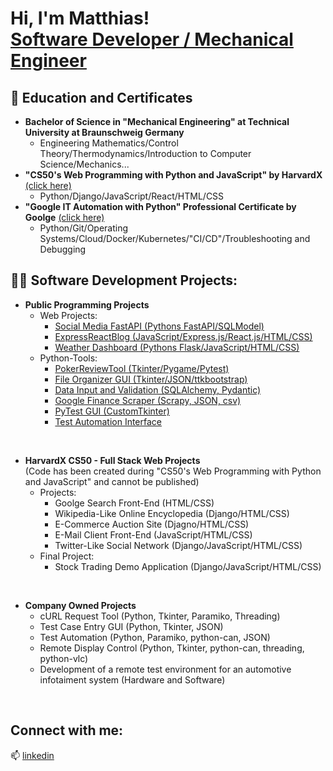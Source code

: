 <h1>Hi, I'm Matthias! <br/><a href="https://www.linkedin.com/in/matthias-fabian-schmidt-077893107">Software Developer / Mechanical Engineer</a></h1>

<h2>📃 Education and Certificates</h2>

- <b>Bachelor of Science in "Mechanical Engineering" at Technical University at Braunschweig Germany</b>
  - Engineering Mathematics/Control Theory/Thermodynamics/Introduction to Computer Science/Mechanics...
- <b>"CS50's Web Programming with Python and JavaScript" by HarvardX</b> [(click here)](https://courses.edx.org/certificates/648a1d28aa93452ab1e45cb3bd6b66d8)
  - Python/Django/JavaScript/React/HTML/CSS 
- <b>"Google IT Automation with Python" Professional Certificate by Goolge</b> [(click here)](https://coursera.org/share/101f276792dd6a67c93d602c228a97a8)
  - Python/Git/Operating Systems/Cloud/Docker/Kubernetes/"CI/CD"/Troubleshooting and Debugging

<h2>👨‍💻 Software Development Projects:</h2>

- <b>Public Programming Projects</b>
  -  Web Projects:
      -  [Social Media FastAPI (Pythons FastAPI/SQLModel)](https://github.com/Maiz22/fastapi_post_api)
      -  [ExpressReactBlog (JavaScript/Express.js/React.js/HTML/CSS)](https://github.com/Maiz22/react_express_blog)
      -  [Weather Dashboard (Pythons Flask/JavaScript/HTML/CSS)](https://github.com/Maiz22/weather_dashboard/tree/main)
  - Python-Tools:
    - [PokerReviewTool (Tkinter/Pygame/Pytest)](https://github.com/Maiz22/PokerReviewTool)  
    - [File Organizer GUI (Tkinter/JSON/ttkbootstrap)](https://github.com/Maiz22/file_organizer)
    - [Data Input and Validation (SQLAlchemy, Pydantic)](https://github.com/Maiz22/data_input_and_validation/)
    - [Google Finance Scraper (Scrapy, JSON, csv)](https://github.com/Maiz22/google_finance_scraper)
    - [PyTest GUI (CustomTkinter)](https://github.com/Maiz22/pytest_gui)
    - [Test Automation Interface](https://github.com/Maiz22/test_automation_interface)
<br/>

- <b>HarvardX CS50 - Full Stack Web Projects</b></br>
(Code has been created during "CS50's Web Programming with Python and JavaScript" and cannot be published)
  - Projects:  
    - Goolge Search Front-End (HTML/CSS)
    - Wikipedia-Like Online Encyclopedia (Django/HTML/CSS)
    - E-Commerce Auction Site (Djagno/HTML/CSS)
    - E-Mail Client Front-End (JavaScript/HTML/CSS)
    - Twitter-Like Social Network (Django/JavaScript/HTML/CSS)
  - Final Project:
    - Stock Trading Demo Application (Django/JavaScript/HTML/CSS)
<br/>

- <b> Company Owned Projects</b>
    - cURL Request Tool (Python, Tkinter, Paramiko, Threading)
    - Test Case Entry GUI (Python, Tkinter, JSON)
    - Test Automation (Python, Paramiko, python-can, JSON)
    - Remote Display Control (Python, Tkinter, python-can, threading, python-vlc)
    - Development of a remote test environment for an automotive infotaiment system (Hardware and Software)
<br/>

<h2>Connect with me:</h2>

📫 [linkedin](https://www.linkedin.com/in/matthias-fabian-schmidt-077893107/)

<!--

Here are some ideas to get you started:

- 🔭 I’m currently working on ...
- 🌱 I’m currently learning ...
- 👯 I’m looking to collaborate on ...
- 🤔 I’m looking for help with ...
- 💬 Ask me about ...
- 📫 How to reach me: ...
- 😄 Pronouns: ...
- ⚡ Fun fact: ...
-->
